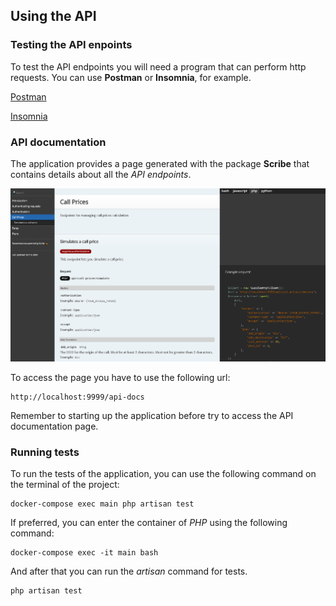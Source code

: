 ## Using the API

### Testing the API enpoints

To test the API endpoints you will need a program that can perform http requests. You can use **Postman** or **Insomnia**, for example.

[Postman](https://www.postman.com/downloads/)

[Insomnia](https://insomnia.rest/download)

### API documentation

The application provides a page generated with the package **Scribe** that contains details about all the *API endpoints*.

![API documentation page ilustration example](images/print_api_doc.png "API documentation page")

To access the page you have to use the following url:

```
http://localhost:9999/api-docs
```

Remember to starting up the application before try to access the API documentation page.

### Running tests

To run the tests of the application, you can use the following command on the terminal of the project:

```
docker-compose exec main php artisan test
```

If preferred, you can enter the container of *PHP* using the following command:

```
docker-compose exec -it main bash
```

And after that you can run the *artisan* command for tests.

```
php artisan test
```